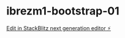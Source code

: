# ibrezm1-bootstrap-01

[Edit in StackBlitz next generation editor ⚡️](https://stackblitz.com/~/github.com/ibrezm1/ibrezm1-bootstrap-01)